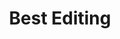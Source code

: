 ---
title: "Best Editing"
edition: 2009
winner: Chris Innis, Bob Murawski
kind: "technical"
film: the-hurt-locker.md
image: https://m.media-amazon.com/images/M/MV5BNjIxMTM1MjU2OF5BMl5BanBnXkFtZTcwMDc2MzIzMw@@._V1_FMjpg_UX1280_.jpg
type: award
weight: 10
---